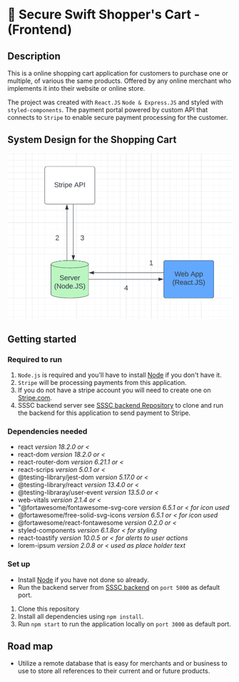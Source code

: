 # 🛒 Secure Swift Shopper's Cart - (Frontend)

## Description

This is a online shopping cart application for customers to purchase one or multiple, of various the same products. 
Offered by any online merchant who implements it into their website or online store. 
 
The project was created with `React.JS` `Node & Express.JS` and styled with `styled-components`. The payment portal powered by custom API that connects to `Stripe` to enable secure payment processing for the customer.

## System Design for the Shopping Cart

![System Design Diagram](./documents/system-design-for-shopping-cart.png)

## Getting started

### Required to run
1. `Node.js` is required and you'll have to install [Node](https://nodejs.org/en/download/) if you don't have it.
2. `Stripe` will be processing payments from this application.
3. If you do not have a stripe account you will need to create one on [Stripe.com](http://Stripe.com/register).
4. SSSC backend server see [SSSC backend Repository](https://github.com/grantGCode/Shopping-Cart-Application-Backend) to clone and run the backend for this application to send payment to Stripe.


### Dependencies needed
- react *version 18.2.0 or <*
 - react-dom *version 18.2.0 or <*
 - react-router-dom *version 6.21.1 or <*
 - react-scrips *version 5.0.1 or <*            
 - @testing-library/jest-dom *version 5.17.0 or <*
 - @testing-library/react *version 13.4.0 or <*
 - @testing-libraray/user-event *version 13.5.0 or <*
 - web-vitals *version 2.1.4 or <*
- "@fortawesome/fontawesome-svg-core *version 6.5.1 or < for icon used*
 - @fortawesome/free-solid-svg-icons *version 6.5.1 or < for icon used*
 - @fortawesome/react-fontawesome *version 0.2.0 or <*
- styled-components *version 6.1.8or < for styling*
- react-toastify *version 10.0.5 or < for alerts to user actions*
- lorem-ipsum *version 2.0.8 or < used as place holder text*

### Set up

- Install [Node](https://nodejs.org/en/download/) if you have not done so already.
- Run the backend server from [SSSC backend](https://github.com/grantGCode/Shopping-Cart-Application-Backend) on `port 5000` as default port.

1. Clone this repository
2. Install all dependencies using `npm install`.
3. Run `npm start` to run the application locally  on `port 3000` as default port.


## Road map

- Utilize a remote database that is easy for merchants and or business to use to store all references to their current and or future products. 
